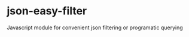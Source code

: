 json-easy-filter
================

Javascript module for convenient json filtering or programatic querying

